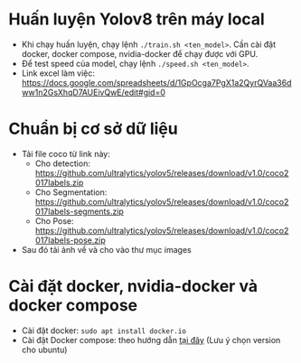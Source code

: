 <!---# Ultralytics YOLO 🚀, AGPL-3.0 license
# COCO 2017 dataset http://cocodataset.org by Microsoft
# Example usage: yolo train data=coco.yaml
# parent
# ├── ultralytics
# └── datasets
#     └── coco  ← downloads here (20.1 GB)-->
# Huấn luyện Yolov8 trên máy local

- Khi chạy huấn luyện, chạy lệnh ```./train.sh <ten_model>```. Cần cài đặt docker, docker compose, nvidia-docker để chạy được với GPU.
- Để test speed của model, chạy lệnh ```./speed.sh <ten_model>```.
- Link excel làm việc: https://docs.google.com/spreadsheets/d/1GpOcga7PgX1a2QyrQVaa36dww1n2GsXhqD7AUEivQwE/edit#gid=0

# Chuẩn bị cơ sở dữ liệu
- Tải file coco từ link này:
    - Cho detection: https://github.com/ultralytics/yolov5/releases/download/v1.0/coco2017labels.zip
    - Cho Segmentation: https://github.com/ultralytics/yolov5/releases/download/v1.0/coco2017labels-segments.zip
    - Cho Pose: https://github.com/ultralytics/yolov5/releases/download/v1.0/coco2017labels-pose.zip
- Sau đó tải ảnh về và cho vào thư mục images

# Cài đặt docker, nvidia-docker và docker compose
- Cài đặt docker: ```sudo apt install docker.io```
- Cài đặt Docker compose: theo hướng dẫn [tại đây](https://www.digitalocean.com/community/tutorials/how-to-install-and-use-docker-compose-on-ubuntu-22-04) (Lưu ý chọn version cho ubuntu)